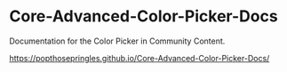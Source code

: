 # Core-Advanced-Color-Picker-Docs

Documentation for the Color Picker in Community Content.

https://popthosepringles.github.io/Core-Advanced-Color-Picker-Docs/
